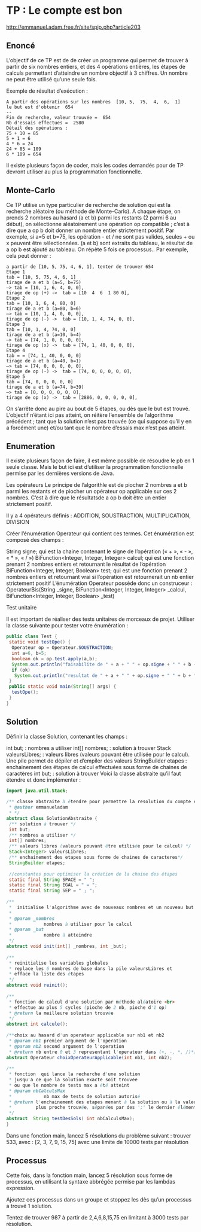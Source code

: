 TP : Le compte est bon
===

http://emmanuel.adam.free.fr/site/spip.php?article203

Enoncé
---
L’objectif de ce TP est de de créer un programme qui permet de trouver à partir de six nombres entiers, et des 4 opérations entières, les étapes de calculs permettant d’atteindre un nombre objectif à 3 chiffres.
Un nombre ne peut être utilisé qu’une seule fois.

Exemple de résultat d’exécution :
```
A partir des opérations sur les nombres  [10, 5,  75,  4,  6,  1]
le but est d'obtenir  654
--
Fin de recherche, valeur trouvée =  654
Nb d'essais effectues =  2580
Détail des opérations :
75 + 10 = 85
5 + 1 = 6
4 * 6 = 24
24 + 85 = 109
6 * 109 = 654
```
Il existe plusieurs façon de coder, mais les codes demandés pour de TP devront utiliser au plus la programmation fonctionnelle.

Monte-Carlo
---
Ce TP utilise un type particulier de recherche de solution qui est la recherche aléatoire (ou méthode de Monte-Carlo).
A chaque étape, on prends 2 nombres au hasard (a et b) parmi les restants (2 parmi 6 au début), on sélectionne aléatoirement une opération op compatible ; c’est à dire que a op b doit donner un nombre entier strictement positif.
Par exemple, si a=5 et b=75, les opération - et / ne sont pas valides, seules + ou x peuvent être sélectionnées. (a et b) sont extraits du tableau, le résultat de a op b est ajouté au tableau.
On répète 5 fois ce processus..
Par exemple, cela peut donner :
```
a partir de [10, 5, 75, 4, 6, 1], tenter de trouver 654
Etape 1
tab = [10, 5, 75, 4, 6, 1]       
tirage de a et b (a=5, b=75)
—> tab = [10, 1, 6, 4, 0, 0],
tirage de op (+) ->  tab = [10  4  6  1 80 0],
Etape 2
tab = [10, 1, 6, 4, 80, 0]       
tirage de a et b (a=80, b=6)
—> tab = [10, 1, 4, 0, 0, 0],
tirage de op (-) ->  tab = [10, 1, 4, 74, 0, 0],
Etape 3
tab = [10, 1, 4, 74, 0, 0]       
tirage de a et b (a=10, b=4)
—> tab = [74, 1, 0, 0, 0, 0],
tirage de op (x) ->  tab = [74, 1, 40, 0, 0, 0],
Etape 4
tab = = [74, 1, 40, 0, 0, 0]       
tirage de a et b (a=40, b=1)
—> tab = [74, 0, 0, 0, 0, 0],
tirage de op (-) ->  tab = [74, 0, 0, 0, 0, 0],
Etape 5
tab = [74, 0, 0, 0, 0, 0]       
tirage de a et b (a=74, b=39)
—> tab = [0, 0, 0, 0, 0, 0],
tirage de op (x) ->  tab = [2886, 0, 0, 0, 0, 0],
```
On s’arrête donc au pire au bout de 5 étapes, ou dès que le but est trouvé.
L’objectif n’étant ici pas atteint, on réitère l’ensemble de l’algorithme précédent ; tant que la solution n’est pas trouvée (ce qui suppose qu’il y en a forcément une) et/ou tant que le nombre d’essais max n’est pas atteint.

Enumeration
---

Il existe plusieurs façon de faire, il est même possible de résoudre le pb en 1 seule classe. Mais le but ici est d’utiliser la programmation fonctionnelle permise par les dernières versions de Java.

Les opérateurs
Le principe de l’algorithle est de piocher 2 nombres a et b parmi les restants et de piocher un opérateur op applicable sur ces 2 nombres.
C’est à dire que le résultatsde a op b doit être un entier strictement positif.

Il y a 4 opérateurs définis : ADDITION, SOUSTRACTION, MULTIPLICATION, DIVISION

Créer l’énumération Operateur qui contient ces termes.
Cet énumération est composé des champs :

String signe; qui est la chaine contenant le signe de l’opération (« + », « - », « * », « / »)
BiFunction<Integer, Integer, Integer>  calcul; qui est une fonction prenant 2 nombres entiers et retournant le résultat de l’opération
BiFunction<Integer, Integer, Boolean>  test; qui est une fonction prenant 2 nombres entiers et retournant vrai si l’opération est retournerait un nb entier strictement positif
L’énumération Operateur possède donc un construceur :
OperateurBis(String _signe, BiFunction<Integer, Integer, Integer> _calcul, BiFunction<Integer, Integer, Boolean> _test)

Test unitaire

Il est important de réaliser des tests unitaires de morceaux de projet.
Utiliser la classe suivante pour tester votre énumération :

```Java
public class Test {
 static void testOpe() {
  Operateur op = Operateur.SOUSTRACTION;
  int a=6, b=5;
  boolean ok = op.test.apply(a,b);
  System.out.println("faisabilite de " + a + " " + op.signe + " " + b + " = " + ok);
  if (ok)
   System.out.println("resultat de " + a + " " + op.signe + " " + b + " = " + op.calcul.apply(a,b));;
 }
 public static void main(String[] args) {
  testOpe();
 }
}
```

Solution
---

Définir la classe Solution, contenant les champs :

int but; : nombres a utiliser
int[] nombres; : solution à trouver
Stack<Integer> valeursLibres; : valeurs libres (valeurs pouvant être utilisée pour le calcul). Une pile permet de dépiler et d’empiler des valeurs
StringBuilder etapes : enchainement des étapes de calcul effectuées sous forme de chaines de caractères
int but; : solution à trouver
Voici la classe abstraite qu’il faut étendre et donc implémenter :
```Java
import java.util.Stack;
 
/** classe abstraite à étendre pour permettre la resolution du compte est bon
 * @author emmanueladam
 * */
abstract class SolutionAbstraite {
 /** solution à trouver */
 int but;
 /** nombres a utiliser */
 int[] nombres;
 /** valeurs libres (valeurs pouvant être utilisée pour le calcul) */
 Stack<Integer> valeursLibres;
 /** enchainement des etapes sous forme de chaines de caracteres*/
 StringBuilder etapes;
 
 //constantes pour optimiser la création de la chaine des étapes
 static final String SPACE = " ";
 static final String EGAL = " = ";
 static final String SEP = " ; ";
 
/**
 *  initialise l'algorithme avec de nouveaux nombres et un nouveau but
 *
 * @param _nombres
 *            nombres à utiliser pour le calcul
 * @param _but
 *            nombre à atteindre
 */
abstract void init(int[] _nombres, int _but);
 
/**
 * reinitialise les variables globales
 * replace les 6 nombres de base dans la pile valeursLibres et
 * efface la liste des étapes
 */
abstract void reinit();
 
/**
 * fonction de calcul d'une solution par méthode aléatoire <br>
 * effectue au plus 5 cycles (pioche de 2 nb, pioche d'1 op)
 * @return la meilleure solution trouvée
 */
abstract int calcule();
 
/**choix au hasard d'un operateur applicable sur nb1 et nb2
 * @param nb1 premier argument de l'operation
 * @param nb2 second argument de l'operation
 * @return nb entre 0 et 3 representant l'operateur dans (+, -, *, /)*/
abstract Operateur choixOperateurApplicable(int nb1, int nb2);
 
/**
 * fonction  qui lance la recherche d'une solution
 * jusqu'a ce que la solution exacte soit trouvee
 * ou que le nombre de tests max a été atteint
 * @param nbCalculsMax
 *            nb max de tests de solution autorisé
 * @return l'enchainement des etapes menant à la solution ou à la valeur la
 *         plus proche trouvée, séparées par des ';' le dernier élément de la chaine est la valeur trouvée
 */
abstract  String testDesSols( int nbCalculsMax);
}
```
Dans une fonction main, lancez 5 résolutions du problème suivant :
trouver 533, avec : [2, 3, 7, 9, 15, 75] avec une limite de 10000 tests par résolution


Processus
---

Cette fois, dans la fonction main, lancez 5 résolution sous forme de processus, en utilisant la syntaxe abbrégée permise par les lambdas expression.

Ajoutez ces processus dans un groupe et stoppez les dès qu’un processus a trouvé 1 solution.

Tentez de trouver 987 à partir de 2,4,6,8,15,75 en limitant à 3000 tests par résolution.
